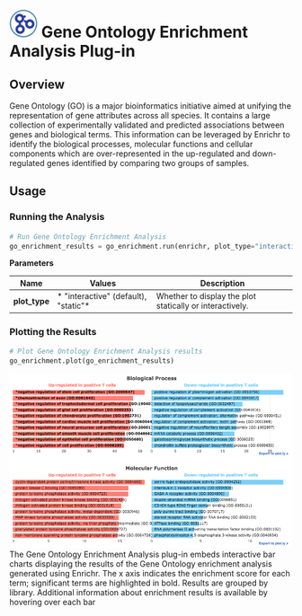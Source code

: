 <img src="img/go_enrichment-icon.png" width="50px"> Gene Ontology Enrichment Analysis Plug-in
================

Overview
----------------
Gene Ontology (GO) is a major bioinformatics initiative aimed at unifying the representation of gene attributes across all species. It contains a large collection of experimentally validated and predicted associations between genes and biological terms. This information can be leveraged by Enrichr to identify the biological processes, molecular functions and cellular components which are over-represented in the up-regulated and down-regulated genes identified by comparing two groups of samples.

Usage
----------------
### Running the Analysis
```python
# Run Gene Ontology Enrichment Analysis
go_enrichment_results = go_enrichment.run(enrichr, plot_type="interactive")
```

**Parameters**

| Name | Values | Description |
| ---- | ------ | ----------- |
| **plot_type** | * "interactive" (default), "static"* | Whether to display the plot statically or interactively. |


### Plotting the Results
```python
# Plot Gene Ontology Enrichment Analysis results
go_enrichment.plot(go_enrichment_results)
```
<img src="img/go_enrichment-example.png"> 
The Gene Ontology Enrichment Analysis plug-in embeds interactive bar charts displaying the results of the Gene Ontology enrichment analysis generated using Enrichr. The x axis indicates the enrichment score for each term; significant terms are highlighted in bold. Results are grouped by library. Additional information about enrichment results is available by hovering over each bar